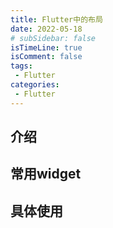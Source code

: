 ```yaml
---
title: Flutter中的布局
date: 2022-05-18
# subSidebar: false
isTimeLine: true
isComment: false
tags:
 - Flutter
categories:
 - Flutter
---
```


## 介绍


## 常用widget



## 具体使用